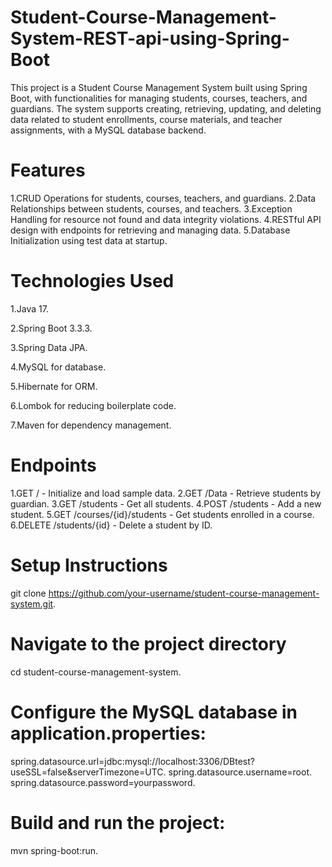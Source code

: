 # Student-Course-Management-System-REST-api-using-Spring-Boot



This project is a Student Course Management System built using Spring Boot, with functionalities for managing students, courses, teachers, and guardians. The system supports creating, retrieving, updating, and deleting data related to student enrollments, course materials, and teacher assignments, with a MySQL database backend.


# Features

1.CRUD Operations for students, courses, teachers, and guardians.
2.Data Relationships between students, courses, and teachers.
3.Exception Handling for resource not found and data integrity violations.
4.RESTful API design with endpoints for retrieving and managing data.
5.Database Initialization using test data at startup.




# Technologies Used

1.Java 17.

2.Spring Boot 3.3.3.

3.Spring Data JPA.

4.MySQL for database.

5.Hibernate for ORM.

6.Lombok for reducing boilerplate code.

7.Maven for dependency management.



# Endpoints

1.GET / - Initialize and load sample data.
2.GET /Data - Retrieve students by guardian.
3.GET /students - Get all students.
4.POST /students - Add a new student.
5.GET /courses/{id}/students - Get students enrolled in a course.
6.DELETE /students/{id} - Delete a student by ID.





# Setup Instructions

git clone https://github.com/your-username/student-course-management-system.git.



# Navigate to the project directory

cd student-course-management-system.





# Configure the MySQL database in application.properties:


spring.datasource.url=jdbc:mysql://localhost:3306/DBtest?useSSL=false&serverTimezone=UTC.
spring.datasource.username=root.
spring.datasource.password=yourpassword.



# Build and run the project:

mvn spring-boot:run.
